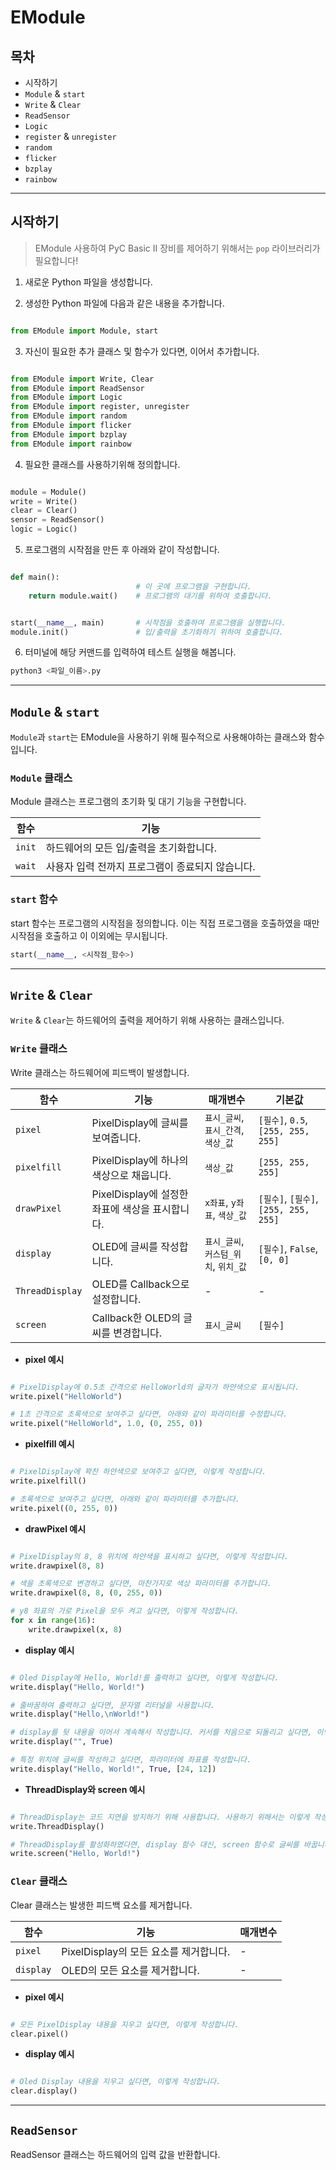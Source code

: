 
# **EModule**

## **목차**
- 시작하기
- `Module` & `start`
- `Write` & `Clear`
- `ReadSensor`
- `Logic`
- `register` & `unregister`
- `random`
- `flicker`
- `bzplay`
- `rainbow`

---

## 시작하기
> EModule 사용하여 PyC Basic II 장비를 제어하기 위해서는 `pop` 라이브러리가 필요합니다!

1. 새로운 Python 파일을 생성합니다.

2. 생성한 Python 파일에 다음과 같은 내용을 추가합니다.
```python

from EModule import Module, start

```

3. 자신이 필요한 추가 클래스 및 함수가 있다면, 이어서 추가합니다.
```python

from EModule import Write, Clear
from EModule import ReadSensor
from EModule import Logic
from EModule import register, unregister
from EModule import random
from EModule import flicker
from EModule import bzplay
from EModule import rainbow

```

4. 필요한 클래스를 사용하기위해 정의합니다.
```python

module = Module()
write = Write()
clear = Clear()
sensor = ReadSensor()
logic = Logic()

```

5. 프로그램의 시작점을 만든 후 아래와 같이 작성합니다.
```python

def main():
                            # 이 곳에 프로그램을 구현합니다.
    return module.wait()    # 프로그램의 대기를 위하여 호출합니다.


start(__name__, main)       # 시작점을 호출하여 프로그램을 실행합니다.
module.init()               # 입/출력을 초기화하기 위하여 호출합니다.

```

6. 터미널에 해당 커맨드를 입력하여 테스트 실행을 해봅니다.
```sh
python3 <파일_이름>.py
```

---

## `Module` & `start`
`Module`과 `start`는 EModule을 사용하기 위해 필수적으로 사용해야하는 클래스와 함수입니다.

### `Module` 클래스
Module 클래스는 프로그램의 초기화 및 대기 기능을 구현합니다.

|함수|기능|
|----|---|
|`init`|하드웨어의 모든 입/출력을 초기화합니다.|
|`wait`|사용자 입력 전까지 프로그램이 종료되지 않습니다.|


### `start` 함수
start 함수는 프로그램의 시작점을 정의합니다.
이는 직접 프로그램을 호출하였을 때만 시작점을 호출하고 이 이외에는 무시됩니다.
```python
start(__name__, <시작점_함수>)
```

---

## `Write` & `Clear`
`Write` & `Clear`는 하드웨어의 출력을 제어하기 위해 사용하는 클래스입니다.

### `Write` 클래스
Write 클래스는 하드웨어에 피드백이 발생합니다.

|함수|기능|매개변수|기본값|
|----|---|---|---|
|`pixel`|PixelDisplay에 글씨를 보여줍니다.|`표시_글씨`, `표시_간격`, `색상_값`|`[필수]`, `0.5`, `[255, 255, 255]`|
|`pixelfill`|PixelDisplay에 하나의 색상으로 채웁니다.|`색상_값`|`[255, 255, 255]`|
|`drawPixel`|PixelDisplay에 설정한 좌표에 색상을 표시합니다.|`x좌표`, `y좌표`, `색상_값`|`[필수]`, `[필수]`, `[255, 255, 255]`|
|`display`|OLED에 글씨를 작성합니다.|`표시_글씨`, `커스텀_위치`, `위치_값`|`[필수]`, `False`, `[0, 0]`|
|`ThreadDisplay`|OLED를 Callback으로 설정합니다.|-|-|
|`screen`|Callback한 OLED의 글씨를 변경합니다.|`표시_글씨`|`[필수]`|

* **pixel 예시**
```python

# PixelDisplay에 0.5초 간격으로 HelloWorld의 글자가 하얀색으로 표시됩니다.
write.pixel("HelloWorld")

# 1초 간격으로 초록색으로 보여주고 싶다면, 아래와 같이 파라미터를 수정합니다.
write.pixel("HelloWorld", 1.0, (0, 255, 0))

```

* **pixelfill 예시**
```python

# PixelDisplay에 꽉찬 하얀색으로 보여주고 싶다면, 이렇게 작성합니다.
write.pixelfill()

# 초록색으로 보여주고 싶다면, 아래와 같이 파라미터를 추가합니다.
write.pixel((0, 255, 0))

```

* **drawPixel 예시**
```python

# PixelDisplay의 8, 8 위치에 하얀색을 표시하고 싶다면, 이렇게 작성합니다.
write.drawpixel(8, 8)

# 색을 초록색으로 변경하고 싶다면, 마찬가지로 색상 파라미터를 추가합니다.
write.drawpixel(8, 8, (0, 255, 0))

# y8 좌표의 가로 Pixel을 모두 켜고 싶다면, 이렇게 작성합니다.
for x in range(16):
    write.drawpixel(x, 8)

```

* **display 예시**
```python

# Oled Display에 Hello, World!를 출력하고 싶다면, 이렇게 작성합니다.
write.display("Hello, World!")

# 줄바꿈하여 출력하고 싶다면, 문자열 리터널을 사용합니다.
write.display("Hello,\nWorld!")

# display를 뒷 내용을 이어서 계속해서 작성합니다. 커서를 처음으로 되돌리고 싶다면, 이렇게 작성합니다.
write.display("", True)

# 특정 위치에 글씨를 작성하고 싶다면, 파라미터에 좌표를 작성합니다.
write.display("Hello, World!", True, [24, 12])

```

* **ThreadDisplay와 screen 예시**
```python

# ThreadDisplay는 코드 지연을 방지하기 위해 사용합니다. 사용하기 위해서는 이렇게 작성합니다.
write.ThreadDisplay()

# ThreadDisplay를 활성화하였다면, display 함수 대신, screen 함수로 글씨를 바꿉니다.
write.screen("Hello, World!")

```

### `Clear` 클래스
Clear 클래스는 발생한 피드백 요소를 제거합니다.

|함수|기능|매개변수|
|----|---|---|
|`pixel`|PixelDisplay의 모든 요소를 제거합니다.|-|
|`display`|OLED의 모든 요소를 제거합니다.|-|

* **pixel 예시**
```python

# 모든 PixelDisplay 내용을 지우고 싶다면, 이렇게 작성합니다.
clear.pixel()

```

* **display 예시**
```python

# Oled Display 내용을 지우고 싶다면, 이렇게 작성합니다.
clear.display()

```

---

## `ReadSensor`
ReadSensor 클래스는 하드웨어의 입력 값을 반환합니다.
